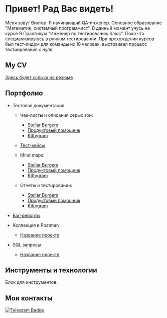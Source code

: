# Привет! Рад Вас видеть!

Меня зовут Виктор. Я начинающий QA-инженер.
Основное образование "Математик, системный программист". В данный момент учусь на курсе Я.Практикум "Инженер по тестированию плюс". Пока что специализируюсь в ручном тестировании. При прохождении курсов был тест-лидом для команды из 10 человек, выстраивал процесс тестиирования с нуля.

## My CV 

[Здесь будет сслыка на резюме](https://ссылочку_сюда)

## Портфолио 
- Тестовая документация
  - Чек-листы и описания серых зон:
     - [Stellar Burgers](https://docs.google.com/spreadsheets/d/1R3olgcmOmMkmCSF_4xSo55xBBNTdCH0IUSaUqffUMvY/edit?usp=sharing)
     - [Продуктовый помощник](https://docs.google.com/spreadsheets/d/1oAUuqpSONcdyuCQc0qKKisIiztwJeeYqYcpsB0SVgLs/edit?usp=sharing)
     - [Kittygram](https://docs.google.com/spreadsheets/d/18lnRDqg3E4z_sGrCvkmqz_lyCRn8Ici0F8s6NpuPigw/edit?usp=sharing)
  -  [Тест-кейсы](https://ссылочку_сюда)

  - Mind maps:
     - [Stellar Burgers](https://miro.com/app/board/uXjVPqZfbnM=/?share_link_id=756541945790)     
     - [Продуктовый помощник](https://miro.com/app/board/uXjVPqYycr4=/?share_link_id=111794524158)
     - [Kittygram](https://miro.com/app/board/uXjVPqYyco8=/?share_link_id=105427141870)
  - Отчеты о тестировании:
     - [Stellar Burgers](https://docs.google.com/document/d/1JJjsLXTxjM6KKOSmFKLK4S79X_mZY37wZ6jFqOzEUOs/edit?usp=sharing)
     - [Продуктовый помощник](https://docs.google.com/document/d/1-n0Rm9sqZk-fQPFHwCl17lUkRTT3Att75NHGUbXwj4U/edit?usp=sharing)
     - [Kittygram](https://docs.google.com/document/d/1Vou7uSclRnPVHsAu3nT01sXd5Vs4hIyao_2TRGdXwjU/edit?usp=sharing) 
 
 -  [Баг-репорты](https://ссылочку_сюда)
- Коллекция в Postman 
  -  [Название проекта](https://ссылочку_сюда)
- SQL запросы 
  -  [Название проектв](https://ссылочку_сюда)

## Инструменты и технологии
Блок для инструментов.

## Мои контакты
[![Telegram Badge](https://img.shields.io/badge/-Telegram-0088cc?style=flat-square&logo=Telegram&logoColor=white)](https://t.me/vlsovereign)
